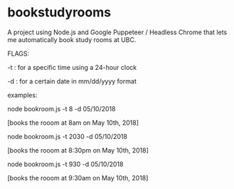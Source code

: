 # bookstudyrooms
A project using Node.js and Google Puppeteer / Headless Chrome that lets me automatically book study rooms at UBC.

FLAGS:

-t : for a specific time using a 24-hour clock

-d : for a certain date in mm/dd/yyyy format

examples:

node bookroom.js -t 8 -d 05/10/2018 

[books the rooom at 8am on May 10th, 2018]


node bookroom.js -t 2030 -d 05/10/2018 

[books the rooom at 8:30pm on May 10th, 2018]


node bookroom.js -t 930 -d 05/10/2018 

[books the rooom at 9:30am on May 10th, 2018]
